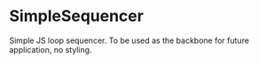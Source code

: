 # SimpleSequencer
Simple JS loop sequencer. To be used as the backbone for future application, no styling.

